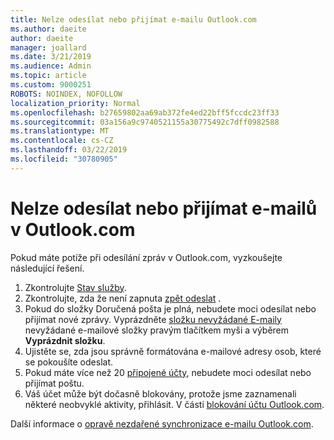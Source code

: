 ```yaml
---
title: Nelze odesílat nebo přijímat e-mailu Outlook.com
ms.author: daeite
author: daeite
manager: joallard
ms.date: 3/21/2019
ms.audience: Admin
ms.topic: article
ms.custom: 9000251
ROBOTS: NOINDEX, NOFOLLOW
localization_priority: Normal
ms.openlocfilehash: b27659802aa69ab372fe4ed22bff5fccdc23ff33
ms.sourcegitcommit: 03a156a9c9740521155a30775492c7dff0982588
ms.translationtype: MT
ms.contentlocale: cs-CZ
ms.lasthandoff: 03/22/2019
ms.locfileid: "30780905"
---
```

# <a name="cant-send-or-receive-email-in-outlookcom"></a>Nelze odesílat nebo přijímat e-mailů v Outlook.com

Pokud máte potíže při odesílání zpráv v Outlook.com, vyzkoušejte následující řešení.

1. Zkontrolujte [Stav služby](https://go.microsoft.com/fwlink/p/?linkid=837482).
1. Zkontrolujte, zda že není zapnuta [zpět odeslat](https://outlook.live.com/mail/options/mail/messageContent/undoSend) .
1. Pokud do složky Doručená pošta je plná, nebudete moci odesílat nebo přijímat nové zprávy. Vyprázdněte [složku nevyžádané E-maily](https://outlook.live.com/mail/junkemail) nevyžádané e-mailové složky pravým tlačítkem myši a výběrem **Vyprázdnit složku**.
1. Ujistěte se, zda jsou správně formátována e-mailové adresy osob, které se pokoušíte odeslat.
1. Pokud máte více než 20 [připojené účty](https://outlook.live.com/mail/options/mail/accounts/connected), nebudete moci odesílat nebo přijímat poštu.
1. Váš účet může být dočasně blokovány, protože jsme zaznamenali některé neobvyklé aktivity, přihlásit. V části [blokování účtu Outlook.com](https://support.office.com/article/f4ad2701-d166-4d8b-8a6a-9af2a1f8a4c4).

Další informace o [opravě nezdařené synchronizace e-mailu Outlook.com](https://support.office.com/article/d39e3341-8d79-4bf1-b3c7-ded602233642).